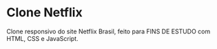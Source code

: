 # Clone Netflix
Clone responsivo do site Netflix Brasil, feito para FINS DE ESTUDO com HTML, CSS e JavaScript. 
